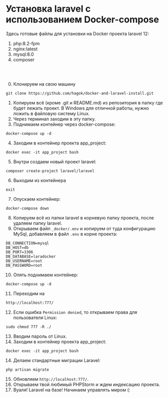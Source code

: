 # Установка laravel с использованием Docker-compose

Здесь готовые файлы для установки на Docker проекта laravel 12:
1. php:8.2-fpm
2. nginx:latest
3. mysql:8.0
4. composer
##

<br/>

0. Клонируем на свою машину
```
git clone https://github.com/hagok/docker-and-laravel-install.git
```
1. Копируем всё (кроме .git и README.md) из репозитория в папку где будет лежать проект. В Windows для отличной работы, нужно ложить в файловую систему Linux.
2. Через терминал заходим в эту папку. 
3. Поднимаем контейнер через docker-compose:
```
docker-compose up -d
```
4. Заходим в контейнер проекта app_project:
```
docker exec -it app_project bash
```
5. Внутри создаем новый проект laravel:
```
composer create-project laravel/laravel
```
6. Выходим из контейнера
```
exit
```
7. Опускаем контейнер:
```
docker-compose down
```
8. Копируем всё из папки laravel в корневую папку проекта, после удаляем папку laravel.
9. Открываем файл `_docker/.env` и копируем от туда конфигурацию MySql, добавляем в файл `.env` в корне проекта:
```
DB_CONNECTION=mysql
DB_HOST=db
DB_PORT=3306
DB_DATABASE=laradocker
DB_USERNAME=root
DB_PASSWORD=root
```
10. Опять поднимаем контейнер:
```
docker-compose up -d
``` 
11. Переходим на 
```
http://localhost:777/
```
12. Если ошибка `Permission denied`, то открываем права для пользователя Linux:
```
sudo chmod 777 -R ./
```
13. Вводим пароль от Linux.
14. Заходим в контейнер проекта app_project:
```
docker exec -it app_project bash
```
14. Делаем стандартные миграции Laravel:
```
php artisan migrate
```
15. Обновляем `http://localhost:777/`.
16. Открываем твой любимый PHPStorm и ждем индексацию проекта.
17. Вуаля! Laravel на базе! Начинаем управлять миром (: